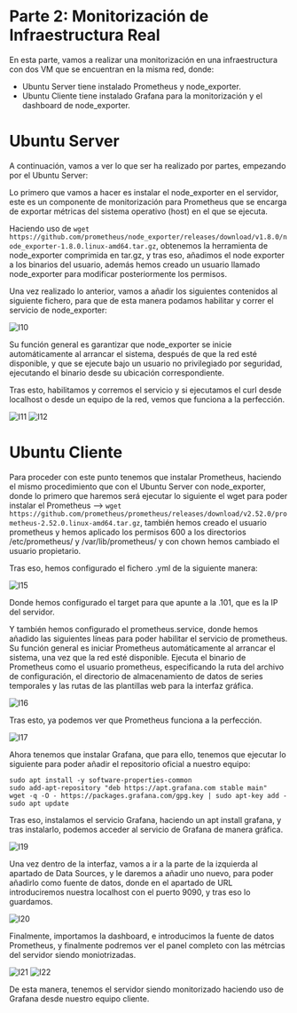 # Parte 2: Monitorización de Infraestructura Real

En esta parte, vamos a realizar una monitorización en una infraestructura con dos VM que se encuentran en la misma red, donde:

- Ubuntu Server tiene instalado Prometheus y node_exporter.
- Ubuntu Cliente tiene instalado Grafana para la monitorización y el dashboard de node_exporter.

# Ubuntu Server

A continuación, vamos a ver lo que ser ha realizado por partes, empezando por el Ubuntu Server:

Lo primero que vamos a hacer es instalar el node_exporter en el servidor, este es un componente de monitorización para Prometheus que se encarga de exportar métricas del sistema operativo (host) en el que se ejecuta.

Haciendo uso de ```wget https://github.com/prometheus/node_exporter/releases/download/v1.8.0/node_exporter-1.8.0.linux-amd64.tar.gz```, obtenemos la herramienta de node_exporter comprimida en tar.gz, y tras eso, añadimos el node exporter a los binarios del usuario, además hemos creado un usuario llamado node_exporter para modificar posteriormente los permisos.

Una vez realizado lo anterior, vamos a añadir los siguientes contenidos al siguiente fichero, para que de esta manera podamos habilitar y correr el servicio de node_exporter:

![I10](https://github.com/alvaromespen/pps-10003375/blob/main/template-main/RA5/RA5_3/Assets%20-%20Prometheus%20%26%20Grafana/10.png)

Su función general es garantizar que node_exporter se inicie automáticamente al arrancar el sistema, después de que la red esté disponible, y que se ejecute bajo un usuario no privilegiado por seguridad, ejecutando el binario desde su ubicación correspondiente. 

Tras esto, habilitamos y corremos el servicio y si ejecutamos el curl desde localhost o desde un equipo de la red, vemos que funciona a la perfección.

![I11](https://github.com/alvaromespen/pps-10003375/blob/main/template-main/RA5/RA5_3/Assets%20-%20Prometheus%20%26%20Grafana/11.png)
![I12](https://github.com/alvaromespen/pps-10003375/blob/main/template-main/RA5/RA5_3/Assets%20-%20Prometheus%20%26%20Grafana/12.png)

# Ubuntu Cliente

Para proceder con este punto tenemos que instalar Prometheus, haciendo el mismo procedimiento que con el Ubuntu Server con node_exporter, donde lo primero que haremos será ejecutar lo siguiente el wget para poder instalar el Prometheus --> ```wget https://github.com/prometheus/prometheus/releases/download/v2.52.0/prometheus-2.52.0.linux-amd64.tar.gz```, también hemos creado el usuario prometheus y hemos aplicado los permisos 600 a los directorios /etc/prometheus/ y /var/lib/prometheus/ y con chown hemos cambiado el usuario propietario.

Tras eso, hemos configurado el fichero .yml de la siguiente manera:

![I15](https://github.com/alvaromespen/pps-10003375/blob/main/template-main/RA5/RA5_3/Assets%20-%20Prometheus%20%26%20Grafana/15.png)

Donde hemos configurado el target para que apunte a la .101, que es la IP del servidor.

Y también hemos configurado el prometheus.service, donde hemos añadido las siguientes líneas para poder habilitar el servicio de prometheus. Su función general es iniciar Prometheus automáticamente al arrancar el sistema, una vez que la red esté disponible. Ejecuta el binario de Prometheus como el usuario prometheus, especificando la ruta del archivo de configuración, el directorio de almacenamiento de datos de series temporales y las rutas de las plantillas web para la interfaz gráfica. 

![I16](https://github.com/alvaromespen/pps-10003375/blob/main/template-main/RA5/RA5_3/Assets%20-%20Prometheus%20%26%20Grafana/16.png)

Tras esto, ya podemos ver que Prometheus funciona a la perfección.

![I17](https://github.com/alvaromespen/pps-10003375/blob/main/template-main/RA5/RA5_3/Assets%20-%20Prometheus%20%26%20Grafana/17.png)

Ahora tenemos que instalar Grafana, que para ello, tenemos que ejecutar lo siguiente para poder añadir el repositorio oficial a nuestro equipo:

```
sudo apt install -y software-properties-common
sudo add-apt-repository "deb https://apt.grafana.com stable main"
wget -q -O - https://packages.grafana.com/gpg.key | sudo apt-key add -
sudo apt update
```

Tras eso, instalamos el servicio Grafana, haciendo un apt install grafana, y tras instalarlo, podemos acceder al servicio de Grafana de manera gráfica.

![I19](https://github.com/alvaromespen/pps-10003375/blob/main/template-main/RA5/RA5_3/Assets%20-%20Prometheus%20%26%20Grafana/19.png)

Una vez dentro de la interfaz, vamos a ir a la parte de la izquierda al apartado de Data Sources, y le daremos a añadir uno nuevo, para poder añadirlo como fuente de datos, donde en el apartado de URL introduciremos nuestra localhost con el puerto 9090, y tras eso lo guardamos.

![I20](https://github.com/alvaromespen/pps-10003375/blob/main/template-main/RA5/RA5_3/Assets%20-%20Prometheus%20%26%20Grafana/20.png)

Finalmente, importamos la dashboard, e introducimos la fuente de datos Prometheus, y finalmente podremos ver el panel completo con las métrcias del servidor siendo moniotrizadas.

![I21](https://github.com/alvaromespen/pps-10003375/blob/main/template-main/RA5/RA5_3/Assets%20-%20Prometheus%20%26%20Grafana/21.png)
![I22](https://github.com/alvaromespen/pps-10003375/blob/main/template-main/RA5/RA5_3/Assets%20-%20Prometheus%20%26%20Grafana/22.png)

De esta manera, tenemos el servidor siendo monitorizado haciendo uso de Grafana desde nuestro equipo cliente.
